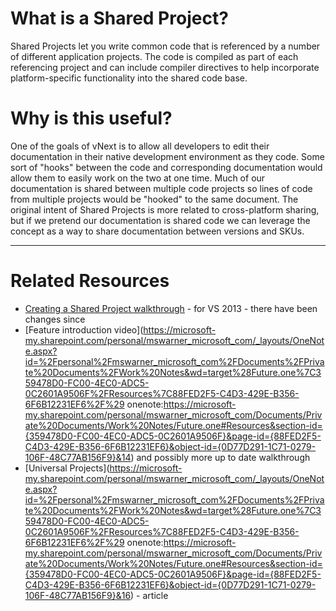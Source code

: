 # What is a Shared Project?
Shared Projects let you write common code that is referenced by a number of different application projects. The code is compiled as part of each referencing project and can include compiler directives to help incorporate platform-specific functionality into the shared code base.

# Why is this useful?
One of the goals of vNext is to allow all developers to edit their documentation in their native development environment as they code.  Some sort of "hooks" between the code and corresponding documentation would allow them to easily work on the two at one time.  Much of our documentation is shared between multiple code projects so lines of code from multiple projects would be "hooked" to the same document. The original intent of Shared Projects is more related to cross-platform sharing, but if we pretend our documentation is shared code we can leverage the concept as a way to share documentation between versions and SKUs.

***
# Related Resources
* [Creating a Shared Project walkthrough](https://developer.xamarin.com/guides/cross-platform/application_fundamentals/shared_projects/) - for VS 2013 - there have been changes since
* [Feature introduction video](https://microsoft-my.sharepoint.com/personal/mswarner_microsoft_com/_layouts/OneNote.aspx?id=%2Fpersonal%2Fmswarner_microsoft_com%2FDocuments%2FPrivate%20Documents%2FWork%20Notes&wd=target%28Future.one%7C359478D0-FC00-4EC0-ADC5-0C2601A9506F%2FResources%7C88FED2F5-C4D3-429E-B356-6F6B12231EF6%2F%29
onenote:https://microsoft-my.sharepoint.com/personal/mswarner_microsoft_com/Documents/Private%20Documents/Work%20Notes/Future.one#Resources&section-id={359478D0-FC00-4EC0-ADC5-0C2601A9506F}&page-id={88FED2F5-C4D3-429E-B356-6F6B12231EF6}&object-id={0D77D291-1C71-0279-106F-48C77AB156F9}&14) and possibly more up to date walkthrough
* [Universal Projects](https://microsoft-my.sharepoint.com/personal/mswarner_microsoft_com/_layouts/OneNote.aspx?id=%2Fpersonal%2Fmswarner_microsoft_com%2FDocuments%2FPrivate%20Documents%2FWork%20Notes&wd=target%28Future.one%7C359478D0-FC00-4EC0-ADC5-0C2601A9506F%2FResources%7C88FED2F5-C4D3-429E-B356-6F6B12231EF6%2F%29
onenote:https://microsoft-my.sharepoint.com/personal/mswarner_microsoft_com/Documents/Private%20Documents/Work%20Notes/Future.one#Resources&section-id={359478D0-FC00-4EC0-ADC5-0C2601A9506F}&page-id={88FED2F5-C4D3-429E-B356-6F6B12231EF6}&object-id={0D77D291-1C71-0279-106F-48C77AB156F9}&16) - article